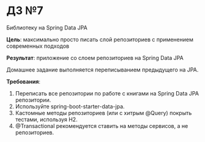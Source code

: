 # ДЗ №7

Библиотеку на Spring Data JPA

**Цель**: максимально просто писать слой репозиториев с применением современных подходов

**Результат**: приложение со слоем репозиториев на Spring Data JPA

Домашнее задание выполняется переписыванием предыдущего на JPA.

**Требования**:
1. Переписать все репозитории по работе с книгами на Spring Data JPA репозитории.
2. Используйте spring-boot-starter-data-jpa.
3. Кастомные методы репозиториев (или с хитрым @Query) покрыть тестами, используя H2.
4. @Transactional рекомендуется ставить на методы сервисов, а не репозиториев.
